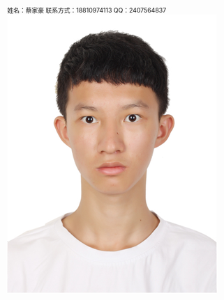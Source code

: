 姓名：蔡家豪 
联系方式：18810974113 
QQ：2407564837
![images](https://github.com/caijiahao2018/caijiahao/blob/master/20180918205706.jpg)
